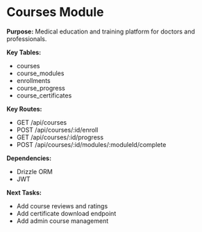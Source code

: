 # Courses Module

**Purpose:**
Medical education and training platform for doctors and professionals.

**Key Tables:**
- courses
- course_modules
- enrollments
- course_progress
- course_certificates

**Key Routes:**
- GET /api/courses
- POST /api/courses/:id/enroll
- GET /api/courses/:id/progress
- POST /api/courses/:id/modules/:moduleId/complete

**Dependencies:**
- Drizzle ORM
- JWT

**Next Tasks:**
- Add course reviews and ratings
- Add certificate download endpoint
- Add admin course management
